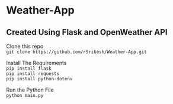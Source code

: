 # Weather-App

## Created Using Flask and OpenWeather API 

Clone this repo <br />
```git clone https://github.com/rSrikesh/Weather-App.git```

Install The Requirements <br />
```pip install flask``` <br /> 
```pip install requests``` <br />
```pip install python-dotenv``` <br />

Run the Python File <br />
```python main.py```
